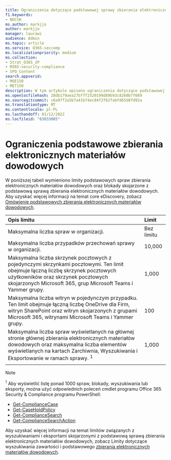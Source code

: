 ```yaml
---
title: Ograniczenia dotyczące podstawowej sprawy zbierania elektronicznych materiałów dowodowych
f1.keywords:
- NOCSH
ms.author: markjjo
author: markjjo
manager: laurawi
audience: Admin
ms.topic: article
ms.service: O365-seccomp
ms.localizationpriority: medium
ms.collection:
- Strat_O365_IP
- M365-security-compliance
- SPO_Content
search.appverid:
- MOE150
- MET150
description: W tym artykule opisano ograniczenia dotyczące podstawowej sprawy zbierania elektronicznych materiałów dowodowych w Microsoft 365.
ms.openlocfilehash: 28db179aea27bfff2520199d89b93c8260b7f089
ms.sourcegitcommit: c6a97f2a5b7a41b74ec84f2f62fabfd65d8fd92a
ms.translationtype: MT
ms.contentlocale: pl-PL
ms.lasthandoff: 01/12/2022
ms.locfileid: "63033005"
---
```

# <a name="limits-in-core-ediscovery"></a>Ograniczenia podstawowe zbierania elektronicznych materiałów dowodowych

W poniższej tabeli wymieniono limity podstawowych spraw zbierania elektronicznych materiałów dowodowych oraz blokady skojarzone z podstawową sprawą zbierania elektronicznych materiałów dowodowych. Aby uzyskać więcej informacji na temat core eDiscovery, zobacz [Omówienie podstawowych zbierania elektronicznych materiałów dowodowych](./get-started-core-ediscovery.md).
    
  | Opis limitu | Limit |
  |:-----|:-----|
  |Maksymalna liczba spraw w organizacji.  <br/> |Bez limitu  <br/> |
  |Maksymalna liczba przypadków przechowań sprawy w organizacji.  <br/> |10,000  <br/> |
  |Maksymalna liczba skrzynek pocztowych z pojedynczymi skrzynkami pocztowymi. Ten limit obejmuje łączną liczbę skrzynek pocztowych użytkowników oraz skrzynek pocztowych skojarzonych Microsoft 365, grup Microsoft Teams i Yammer grupy.  <br/> |1,000  <br/> |
  |Maksymalna liczba witryn w pojedynczym przypadku. Ten limit obejmuje łączną liczbę OneDrive dla Firm, witryn SharePoint oraz witryn skojarzonych z grupami Microsoft 365, witrynami Microsoft Teams i Yammer grupy.  <br/> |100  <br/> |
  |Maksymalna liczba spraw wyświetlanych na głównej stronie głównej zbierania elektronicznych materiałów dowodowych oraz maksymalna liczba elementów wyświetlanych na kartach Zarchiwnia, Wyszukiwania i Eksportowanie w ramach sprawy. <sup>1</sup> |1,000|
  |||

   > [!NOTE]
   > <sup>1</sup> Aby wyświetlić listę ponad 1000 spraw, blokady, wyszukiwania lub eksporty, można użyć odpowiednich poleceń cmdlet programu Office 365 Security & Compliance programu PowerShell:
   > 
   > - [Get-ComplianceCase](/powershell/module/exchange/get-compliancecase)
   > - [Get-CaseHoldPolicy](/powershell/module/exchange/get-caseholdpolicy)
   > - [Get-ComplianceSearch](/powershell/module/exchange/get-compliancesearch)
   > - [Get-ComplianceSearchAction](/powershell/module/exchange/get-compliancesearchaction)

Aby uzyskać więcej informacji na temat limitów związanych z wyszukiwaniami i eksportami skojarzonymi z podstawową sprawą zbierania elektronicznych materiałów dowodowych, zobacz Limity dotyczące wyszukiwania zawartości i podstawowego [zbierania elektronicznych materiałów dowodowych](limits-for-content-search.md).